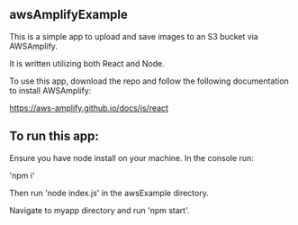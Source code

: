 ## awsAmplifyExample

This is a simple app to upload and save images to an S3 bucket via AWSAmplify.

It is written utilizing both React and Node.

To use this app, download the repo and follow the following documentation to install AWSAmplify:

https://aws-amplify.github.io/docs/js/react

## To run this app:

Ensure you have node install on your machine. In the console run:

'npm i'

Then run 'node index.js' in the awsExample directory.

Navigate to myapp directory and run 'npm start'.

